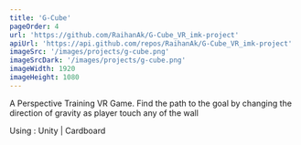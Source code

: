 ```yaml
---
title: 'G-Cube'
pageOrder: 4
url: 'https://github.com/RaihanAk/G-Cube_VR_imk-project'
apiUrl: 'https://api.github.com/repos/RaihanAk/G-Cube_VR_imk-project'
imageSrc: '/images/projects/g-cube.png'
imageSrcDark: '/images/projects/g-cube.png'
imageWidth: 1920
imageHeight: 1080
---
```

A Perspective Training VR Game. Find the path to the goal by changing the direction of gravity as player touch any of the wall















































Using : Unity | Cardboard
